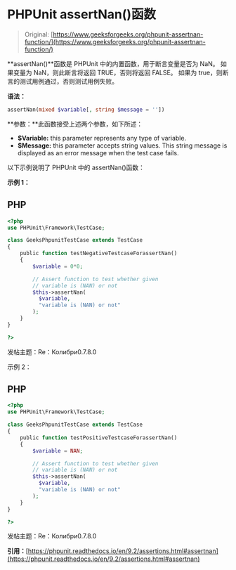# PHPUnit assertNan()函数

> Original: [https://www.geeksforgeeks.org/phpunit-assertnan-function/](https://www.geeksforgeeks.org/phpunit-assertnan-function/)

**assertNan()**函数是 PHPUnit 中的内置函数，用于断言变量是否为 NaN。 如果变量为 NaN，则此断言将返回 TRUE，否则将返回 FALSE。 如果为 true，则断言的测试用例通过，否则测试用例失败。

**语法：**

```php
assertNan(mixed $variable[, string $message = ''])

```

**参数：**此函数接受上述两个参数，如下所述：

*   **$Variable:** this parameter represents any type of variable.
*   **$Message:** this parameter accepts string values. This string message is displayed as an error message when the test case fails.

以下示例说明了 PHPUnit 中的 assertNan()函数：

**示例 1：**

## PHP

```php
<?php 
use PHPUnit\Framework\TestCase; 

class GeeksPhpunitTestCase extends TestCase 
{ 
    public function testNegativeTestcaseForassertNan() 
    { 
        $variable = 0*0; 

        // Assert function to test whether given 
        // variable is (NAN) or not
        $this->assertNan(
          $variable,
          "variable is (NAN) or not"
        ); 
    } 
} 

?> 
```

发帖主题：Re：Колибри0.7.8.0

示例 2：

## PHP

```php
<?php 
use PHPUnit\Framework\TestCase; 

class GeeksPhpunitTestCase extends TestCase 
{ 
    public function testPositiveTestcaseForassertNan() 
    { 
        $variable = NAN; 

        // Assert function to test whether given 
        // variable is (NAN) or not
        $this->assertNan(
          $variable,
          "variable is (NAN) or not"
        ); 
    } 
} 

?> 
```

发帖主题：Re：Колибри0.7.8.0

**引用：**[https://phpunit.readthedocs.io/en/9.2/assertions.html#assertnan](https://phpunit.readthedocs.io/en/9.2/assertions.html#assertnan)